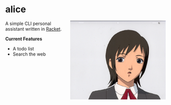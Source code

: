 # alice

<img src ="alice.jpeg" align="right" alt="Alice logo" width="300">

A simple CLI personal assistant written in [Racket](https://racket-lang.org/).

**Current Features**

* A todo list
* Search the web
